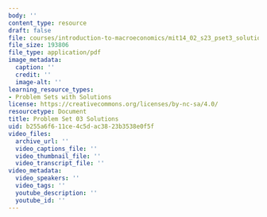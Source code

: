 ```yaml
---
body: ''
content_type: resource
draft: false
file: courses/introduction-to-macroeconomics/mit14_02_s23_pset3_solutions.pdf
file_size: 193806
file_type: application/pdf
image_metadata:
  caption: ''
  credit: ''
  image-alt: ''
learning_resource_types:
- Problem Sets with Solutions
license: https://creativecommons.org/licenses/by-nc-sa/4.0/
resourcetype: Document
title: Problem Set 03 Solutions
uid: b255a6f6-11ce-4c5d-ac38-23b3538e0f5f
video_files:
  archive_url: ''
  video_captions_file: ''
  video_thumbnail_file: ''
  video_transcript_file: ''
video_metadata:
  video_speakers: ''
  video_tags: ''
  youtube_description: ''
  youtube_id: ''
---
```

